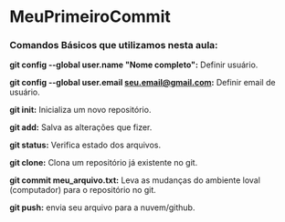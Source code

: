 # MeuPrimeiroCommit
### Comandos Básicos que utilizamos nesta aula:

**git config --global user.name "Nome completo":** Definir usuário.

**git config --global user.email seu.email@gmail.com:** Definir email de usuário.

**git init:** Inicializa um novo repositório.

**git add:** Salva as alterações que fizer.

**git status:** Verifica estado dos arquivos.

**git clone:** Clona um repositório já existente no git.

**git commit meu_arquivo.txt:** Leva as mudanças do ambiente loval (computador) para o repositório no git.

**git push:** envia seu arquivo para a nuvem/github.
